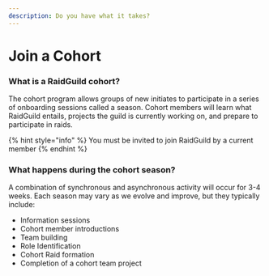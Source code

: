 ```yaml
---
description: Do you have what it takes?
---
```


# Join a Cohort

### What is a RaidGuild cohort?

The cohort program allows groups of new initiates to participate in a series of onboarding sessions called a season. Cohort members will learn what RaidGuild entails, projects the guild is currently working on, and prepare to participate in raids.

{% hint style="info" %}
You must be invited to join RaidGuild by a current member
{% endhint %}

### What happens during the cohort season?

A combination of synchronous and asynchronous activity will occur for 3-4 weeks. Each season may vary as we evolve and improve, but they typically include:

* Information sessions
* Cohort member introductions
* Team building
* Role Identification
* Cohort Raid formation
* Completion of a cohort team project

###
